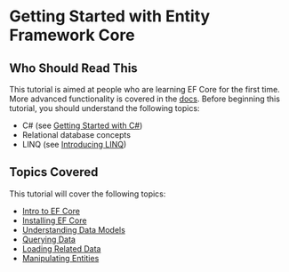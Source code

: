 # Getting Started with Entity Framework Core

## Who Should Read This

This tutorial is aimed at people who are learning EF Core for the first time. More advanced functionality is covered in the [docs](https://docs.microsoft.com/en-us/ef/). Before beginning this tutorial, you should understand the following topics: 

- C# (see [Getting Started with C#](https://www.microsoft.com/net/tutorials/csharp/getting-started)) 
- Relational database concepts 
- LINQ (see  [Introducing LINQ](https://www.microsoft.com/net/tutorials/csharp/getting-started/linq)) 
 

## Topics Covered

This tutorial will cover the following topics:

- [Intro to EF Core](intro-to-ef-core.md)
- [Installing EF Core](installing-ef-core.md)
- [Understanding Data Models](understanding-data-models.md)
- [Querying Data](querying.md)
- [Loading Related Data](loading-related-data.md)
- [Manipulating Entities](manipulating-entities.md)
